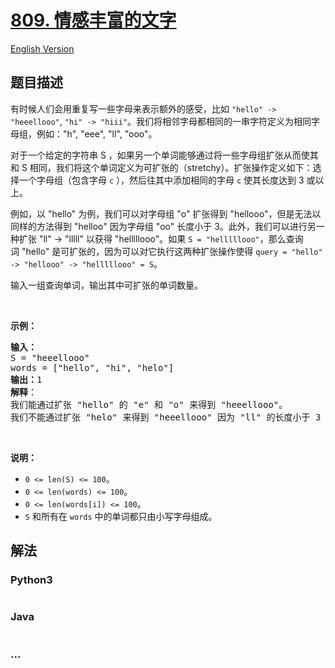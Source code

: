 # [809. 情感丰富的文字](https://leetcode-cn.com/problems/expressive-words)

[English Version](/solution/0800-0899/0809.Expressive%20Words/README_EN.md)

## 题目描述
<!-- 这里写题目描述 -->
<p>有时候人们会用重复写一些字母来表示额外的感受，比如 <code>&quot;hello&quot; -&gt; &quot;heeellooo&quot;</code>, <code>&quot;hi&quot; -&gt; &quot;hiii&quot;</code>。我们将相邻字母都相同的一串字符定义为相同字母组，例如：&quot;h&quot;, &quot;eee&quot;, &quot;ll&quot;, &quot;ooo&quot;。</p>

<p>对于一个给定的字符串 S ，如果另一个单词能够通过将一些字母组扩张从而使其和 S 相同，我们将这个单词定义为可扩张的（stretchy）。扩张操作定义如下：选择一个字母组（包含字母&nbsp;<code>c</code>&nbsp;），然后往其中添加相同的字母&nbsp;<code>c</code>&nbsp;使其长度达到 3 或以上。</p>

<p>例如，以&nbsp;&quot;hello&quot; 为例，我们可以对字母组&nbsp;&quot;o&quot; 扩张得到 &quot;hellooo&quot;，但是无法以同样的方法得到 &quot;helloo&quot; 因为字母组 &quot;oo&quot; 长度小于&nbsp;3。此外，我们可以进行另一种扩张 &quot;ll&quot; -&gt; &quot;lllll&quot; 以获得&nbsp;&quot;helllllooo&quot;。如果&nbsp;<code>S = &quot;helllllooo&quot;</code>，那么查询词&nbsp;&quot;hello&quot; 是可扩张的，因为可以对它执行这两种扩张操作使得&nbsp;<code>query = &quot;hello&quot; -&gt; &quot;hellooo&quot; -&gt;&nbsp;&quot;helllllooo&quot; = S</code>。</p>

<p>输入一组查询单词，输出其中可扩张的单词数量。</p>

<p>&nbsp;</p>

<p><strong>示例：</strong></p>

<pre><strong>输入：</strong> 
S = &quot;heeellooo&quot;
words = [&quot;hello&quot;, &quot;hi&quot;, &quot;helo&quot;]
<strong>输出：</strong>1
<strong>解释</strong>：
我们能通过扩张 &quot;hello&quot; 的 &quot;e&quot; 和 &quot;o&quot; 来得到 &quot;heeellooo&quot;。
我们不能通过扩张 &quot;helo&quot; 来得到 &quot;heeellooo&quot; 因为 &quot;ll&quot; 的长度小于 3 。
</pre>

<p>&nbsp;</p>

<p><strong>说明：</strong></p>

<ul>
	<li><code>0 &lt;= len(S) &lt;= 100</code>。</li>
	<li><code>0 &lt;= len(words) &lt;= 100</code>。</li>
	<li><code>0 &lt;= len(words[i]) &lt;= 100</code>。</li>
	<li><code>S</code>&nbsp;和所有在&nbsp;<code>words</code>&nbsp;中的单词都只由小写字母组成。</li>
</ul>



## 解法
<!-- 这里可写通用的实现逻辑 -->


<!-- tabs:start -->

### **Python3**
<!-- 这里可写当前语言的特殊实现逻辑 -->

```python

```

### **Java**
<!-- 这里可写当前语言的特殊实现逻辑 -->

```java

```

### **...**
```

```

<!-- tabs:end -->